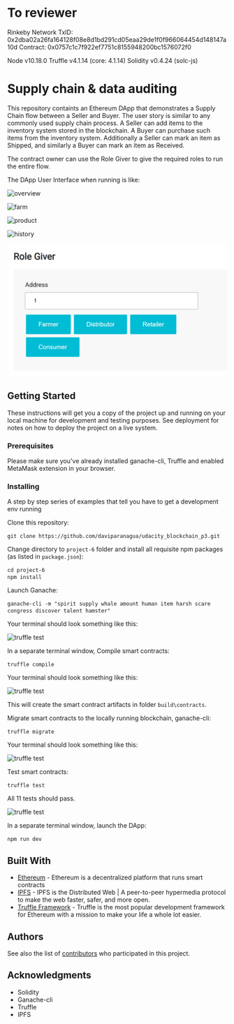 # To reviewer

Rinkeby Network
TxID: 0x2dba02a26fa164128f08e8d1bd291cd05eaa29de1f0f966064454d148147a10d
Contract: 0x0757c1c7f922ef7751c8155948200bc1576072f0

Node v10.18.0
Truffle v4.1.14 (core: 4.1.14)
Solidity v0.4.24 (solc-js)



# Supply chain & data auditing

This repository containts an Ethereum DApp that demonstrates a Supply Chain flow between a Seller and Buyer. The user story is similar to any commonly used supply chain process. A Seller can add items to the inventory system stored in the blockchain. A Buyer can purchase such items from the inventory system. Additionally a Seller can mark an item as Shipped, and similarly a Buyer can mark an item as Received.

The contract owner can use the Role Giver to give the required roles to run the entire flow.

The DApp User Interface when running is like:

![overview](images/ftc_product_overview.png)

![farm](images/ftc_farm_details.png)

![product](images/ftc_product_details.png)

![history](images/ftc_transaction_history.png)

![rolegiver](images/rolegiver.png)

## Getting Started

These instructions will get you a copy of the project up and running on your local machine for development and testing purposes. See deployment for notes on how to deploy the project on a live system.

### Prerequisites

Please make sure you've already installed ganache-cli, Truffle and enabled MetaMask extension in your browser.

### Installing

A step by step series of examples that tell you have to get a development env running

Clone this repository:

```
git clone https://github.com/daviparanagua/udacity_blockchain_p3.git
```

Change directory to ```project-6``` folder and install all requisite npm packages (as listed in ```package.json```):

```
cd project-6
npm install
```

Launch Ganache:

```
ganache-cli -m "spirit supply whale amount human item harsh scare congress discover talent hamster"
```

Your terminal should look something like this:

![truffle test](images/ganache-cli.png)

In a separate terminal window, Compile smart contracts:

```
truffle compile
```

Your terminal should look something like this:

![truffle test](images/truffle_compile.png)

This will create the smart contract artifacts in folder ```build\contracts```.

Migrate smart contracts to the locally running blockchain, ganache-cli:

```
truffle migrate
```

Your terminal should look something like this:

![truffle test](images/truffle_migrate.png)

Test smart contracts:

```
truffle test
```

All 11 tests should pass.

![truffle test](images/truffle_test.png)

In a separate terminal window, launch the DApp:

```
npm run dev
```

## Built With

* [Ethereum](https://www.ethereum.org/) - Ethereum is a decentralized platform that runs smart contracts
* [IPFS](https://ipfs.io/) - IPFS is the Distributed Web | A peer-to-peer hypermedia protocol
to make the web faster, safer, and more open.
* [Truffle Framework](http://truffleframework.com/) - Truffle is the most popular development framework for Ethereum with a mission to make your life a whole lot easier.


## Authors

See also the list of [contributors](https://github.com/daviparanagua/udacity_blockchain_p3/graphs/contributors) who participated in this project.

## Acknowledgments

* Solidity
* Ganache-cli
* Truffle
* IPFS
